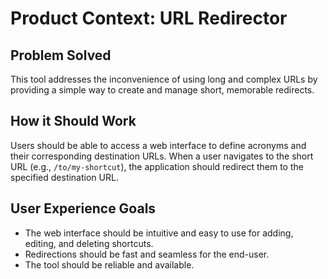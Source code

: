 # Product Context: URL Redirector

## Problem Solved
This tool addresses the inconvenience of using long and complex URLs by providing a simple way to create and manage short, memorable redirects.

## How it Should Work
Users should be able to access a web interface to define acronyms and their corresponding destination URLs. When a user navigates to the short URL (e.g., `/to/my-shortcut`), the application should redirect them to the specified destination URL.

## User Experience Goals
- The web interface should be intuitive and easy to use for adding, editing, and deleting shortcuts.
- Redirections should be fast and seamless for the end-user.
- The tool should be reliable and available.
